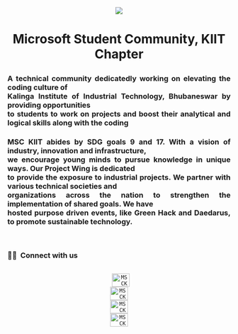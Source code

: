 <p align="center"><img src="https://techcommunity.microsoft.com/t5/image/serverpage/image-id/210643i4EC8BF4601B64E95?v=v2"/></p>
<h1><strong><p align="center">Microsoft Student Community, KIIT Chapter</p></strong></h1>

<h3 style="text-align:justify;">A technical community dedicatedly working on elevating the coding culture of <br> Kalinga Institute of Industrial Technology, Bhubaneswar by providing opportunities <br>to students to work on projects and boost their analytical and logical skills along with the coding</h3>
<h3 style="text-align:justify;">
MSC KIIT abides by SDG goals 9 and 17. With a vision of industry, innovation and infrastructure, <br>we encourage young minds to pursue knowledge in unique ways. Our Project Wing is dedicated<br> to provide the exposure to industrial projects. We partner with various technical societies and <br>organizations across the nation to strengthen the implementation of shared goals. We have<br> hosted purpose driven events, like Green Hack and Daedarus, to promote sustainable technology.
</h3>
<br/>
<h3> 🤝🏻 &nbsp;Connect with us </h3>

<p align="center">
<code>
 <a href="https://twitter.com/msckiit" target="_blank"><img align="center" src="https://cdn.jsdelivr.net/npm/simple-icons@3.0.1/icons/twitter.svg" alt="MSCKIIT" height="30" width="40" /></a>
<a href="https://www.facebook.com/msakiit" target="_blank"><img align="center" src="https://cdn.jsdelivr.net/npm/simple-icons@3.0.1/icons/facebook.svg" alt="MSCKIIT" height="30" width="40" /></a>
<a href="https://www.linkedin.com/company/msckiit/" target="_blank"><img align="center" src="https://cdn.jsdelivr.net/npm/simple-icons@3.0.1/icons/linkedin.svg" alt="MSCKIIT" height="30" width="40"/></a>
<a href="https://www.instagram.com/msckiit/" target="_blank"><img align="center" src="https://cdn.jsdelivr.net/npm/simple-icons@3.0.1/icons/instagram.svg" alt="MSCKIIT" height="30" width="40" /></a>
</code>
</p>
<!--

**Here are some ideas to get you started:**

🙋‍♀️ A short introduction - what is your organization all about?
🌈 Contribution guidelines - how can the community get involved?
👩‍💻 Useful resources - where can the community find your docs? Is there anything else the community should know?
🍿 Fun facts - what does your team eat for breakfast?
🧙 Remember, you can do mighty things with the power of [Markdown](https://docs.github.com/github/writing-on-github/getting-started-with-writing-and-formatting-on-github/basic-writing-and-formatting-syntax)
-->
